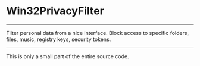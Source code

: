 # Win32PrivacyFilter
---------------------------------------------------------------------------------------------------------------------------

Filter personal data from a nice interface. Block access to specific folders, files, music, registry keys, security tokens.

---------------------------------------------------------------------------------------------------------------------------

This is only a small part of the entire source code.
